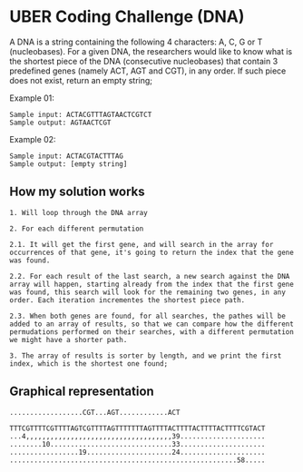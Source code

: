 # UBER Coding Challenge (DNA)

A DNA is a string containing the following 4 characters: A, C, G or T (nucleobases). For a given DNA, the researchers would like to know what is the shortest piece of the DNA (consecutive nucleobases) that contain 3 predefined genes (namely ACT, AGT and CGT), in any order. If such piece does not exist, return an empty string;

Example 01:
    
    Sample input: ACTACGTTTAGTAACTCGTCT
    Sample output: AGTAACTCGT

Example 02:
    
    Sample input: ACTACGTACTTTAG
    Sample output: [empty string]


## How my solution works

    1. Will loop through the DNA array

    2. For each different permutation

    2.1. It will get the first gene, and will search in the array for occurrences of that gene, it's going to return the index that the gene was found. 
    
    2.2. For each result of the last search, a new search against the DNA array will happen, starting already from the index that the first gene was found, this search will look for the remaining two genes, in any order. Each iteration incrementes the shortest piece path.
    
    2.3. When both genes are found, for all searches, the pathes will be added to an array of results, so that we can compare how the different permudations performed on their searches, with a different permutation we might have a shorter path.

    3. The array of results is sorter by length, and we print the first index, which is the shortest one found;


## Graphical representation
    ..................CGT...AGT............ACT
    
    TTTCGTTTTCGTTTTAGTCGTTTTAGTTTTTTTAGTTTTACTTTTACTTTTACTTTTCGTACT
    ...4,,,,,,,,,,,,,,,,,,,,,,,,,,,,,,,,,,,,39.....................
    ........10..............................33.....................
    .................19.....................24.....................
    ........................................................58.....